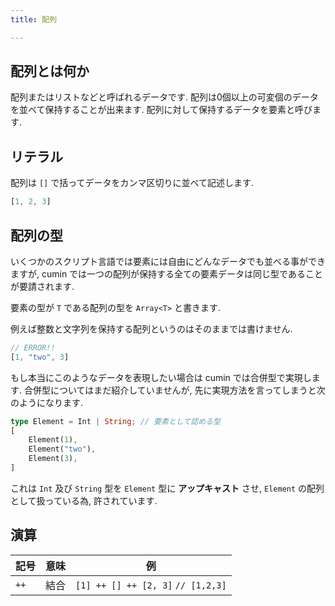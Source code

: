 ```yaml
---
title: 配列

---
```


## 配列とは何か

配列またはリストなどと呼ばれるデータです.  配列は0個以上の可変個のデータを並べて保持することが出来ます.  配列に対して保持するデータを要素と呼びます.

## リテラル

配列は `[]` で括ってデータをカンマ区切りに並べて記述します.

```rust
[1, 2, 3]
```

## 配列の型

いくつかのスクリプト言語では要素には自由にどんなデータでも並べる事ができますが, cumin では一つの配列が保持する全ての要素データは同じ型であることが要請されます.

要素の型が `T` である配列の型を `Array<T>` と書きます.

例えば整数と文字列を保持する配列というのはそのままでは書けません.

```rust
// ERROR!!
[1, "two", 3]
```

もし本当にこのようなデータを表現したい場合は cumin では合併型で実現します. 合併型についてはまだ紹介していませんが, 先に実現方法を言ってしまうと次のようになります.

```rust
type Element = Int | String; // 要素として認める型
[
    Element(1),
    Element("two"),
    Element(3),
]
```

これは `Int` 及び `String` 型を `Element` 型に **アップキャスト** させ, `Element` の配列として扱っている為, 許されています.

## 演算

| 記号 | 意味 | 例                                 |
|------|------|------------------------------------|
| `++` | 結合 | `[1] ++ [] ++ [2, 3]` `// [1,2,3]` |
